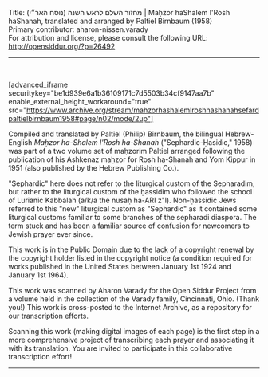 <html>
<head></head>
<body>
Title: מחזור השלם לראש השנה (נוסח האר״י)‏ | Maḥzor haShalem l'Rosh haShanah, translated and arranged by Paltiel Birnbaum (1958)<br />
Primary contributor: aharon-nissen.varady<br />
For attribution and license, please consult the following URL: <a href="http://opensiddur.org/?p=26492">http://opensiddur.org/?p=26492</a>
<p />
<hr />

&nbsp;

[advanced_iframe securitykey="be1d939e6a1b36109171c7d5503b34cf9147aa7b" enable_external_height_workaround="true" src="https://www.archive.org/stream/mahzorhashalemlroshhashanahsefardpaltielbirnbaum1958#page/n02/mode/2up"]

Compiled and translated by Paltiel (Philip) Birnbaum, the bilingual Hebrew-English <em>Maḥzor ha-Shalem l'Rosh ha-Shanah</em> ("Sephardic-Ḥasidic," 1958) was part of a two volume set of maḥzorim Paltiel arranged following the publication of his Ashkenaz maḥzor for Rosh ha-Shanah and Yom Kippur in 1951 (also published by the Hebrew Publishing Co.).

"Sephardic" here does not refer to the liturgical custom of the Sepharadim, but rather to the liturgical custom of the ḥassidim who followed the school of Lurianic Kabbalah (a/k/a the nusaḥ ha-ARI z"l). Non-ḥassidic Jews referred to this "new" liturgical custom as "Sephardic" as it contained some liturgical customs familiar to some branches of the sepharadi diaspora. The term stuck and has been a familiar source of confusion for newcomers to Jewish prayer ever since.

This work is in the Public Domain due to the lack of a copyright renewal by the copyright holder listed in the copyright notice (a condition required for works published in the United States between January 1st 1924 and January 1st 1964).

This work was scanned by Aharon Varady for the Open Siddur Project from a volume held in the collection of the Varady family, Cincinnati, Ohio. (Thank you!) This work is cross-posted to the Internet Archive, as a repository for our transcription efforts.

Scanning this work (making digital images of each page) is the first step in a more comprehensive project of transcribing each prayer and associating it with its translation. You are invited to participate in this collaborative transcription effort!

<hr />
</body>
</html>